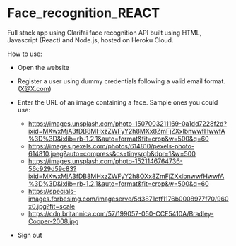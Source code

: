 # Face_recognition_REACT
Full stack app using Clarifai face recognition API built using HTML, Javascript (React) and Node.js, hosted on Heroku Cloud.

How to use:

- Open the website

- Register a user using dummy credentials following a valid email format. (X@X.com)

- Enter the URL of an image containing a face. Sample ones you could use:
  - https://images.unsplash.com/photo-1507003211169-0a1dd7228f2d?ixid=MXwxMjA3fDB8MHxzZWFyY2h8MXx8ZmFjZXxlbnwwfHwwfA%3D%3D&ixlib=rb-1.2.1&auto=format&fit=crop&w=500&q=60
  - https://images.pexels.com/photos/614810/pexels-photo-614810.jpeg?auto=compress&cs=tinysrgb&dpr=1&w=500
  - https://images.unsplash.com/photo-1521146764736-56c929d59c83?ixid=MXwxMjA3fDB8MHxzZWFyY2h8OXx8ZmFjZXxlbnwwfHwwfA%3D%3D&ixlib=rb-1.2.1&auto=format&fit=crop&w=500&q=60
  - https://specials-images.forbesimg.com/imageserve/5d3871cff1176b0008977f70/960x0.jpg?fit=scale
  - https://cdn.britannica.com/57/199057-050-CCE5410A/Bradley-Cooper-2008.jpg
  
- Sign out
